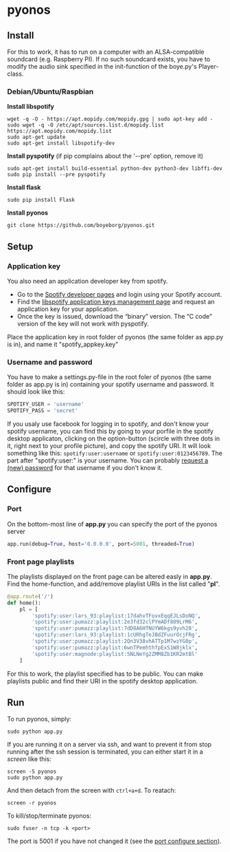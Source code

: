 # pyonos


## Install
For this to work, it has to run on a computer with an ALSA-compatible soundcard (e.g. Raspberry PI). 
If no such soundcard exists, you have to modify the audio sink specified in the init-function of the boye.py's Player-class.

### Debian/Ubuntu/Raspbian
__Install libspotify__
```ShellSession
wget -q -O - https://apt.mopidy.com/mopidy.gpg | sudo apt-key add -
sudo wget -q -O /etc/apt/sources.list.d/mopidy.list https://apt.mopidy.com/mopidy.list
sudo apt-get update
sudo apt-get install libspotify-dev
```
__Install pyspotify__ (if pip complains about the '--pre' option, remove it)
```ShellSession
sudo apt-get install build-essential python-dev python3-dev libffi-dev
sudo pip install --pre pyspotify
```
__Install flask__
```ShellSession
sudo pip install Flask
```

__Install pyonos__
```ShellSession
git clone https://github.com/boyeborg/pyonos.git
```

## Setup

### Application key
You also need an application developer key from spotify.

* Go to the [Spotify developer pages](https://developer.spotify.com/) and login using your Spotify account.
* Find the [libspotify application keys management page](https://developer.spotify.com/technologies/libspotify/keys/) and request an application key for your application.
* Once the key is issued, download the “binary” version. The “C code” version of the key will not work with pyspotify.

Place the application key in root folder of pyonos (the same folder as app.py is in), and name it "spotify_appkey.key"

### Username and password
You have to make a settings.py-file in the root foler of pyonos (the same folder as app.py is in) containing your spotify username and password. It should look like this:
```Python
SPOTIFY_USER = 'username'
SPOTIFY_PASS = 'secret'
```
If you usaly use facebook for logging in to spotify, and don't know your spotify username, you can find this by going to your porfile in the spotify desktop applicaton, clicking on the option-button (scircle with three dots in it, right next to your profile picture), and copy the spotify URI. It will look something like this: `spotify:user:username` or `spotify:user:0123456789`. The part after "spotify:user:" is your username. You can probably [request a (new) password](https://www.spotify.com/no/password-reset/) for that username if you don't know it.


## Configure


### Port
On the bottom-most line of __app.py__ you can specify the port of the pyonos server
```Python
app.run(debug=True, host='0.0.0.0', port=5001, threaded=True)
```

### Front page playlists
The playlists displayed on the front page can be altered easly in __app.py__. Find the home-function, and add/remove playlist URIs in the list called "__pl__".
```Python
@app.route('/')
def home():
    pl = [
        'spotify:user:lars_93:playlist:17dahvTFovxEqqEJLsDoNQ',
        'spotify:user:pumazz:playlist:2e3fd32clPYmADf809LrM6',
        'spotify:user:pumazz:playlist:7dD8A6HTNUYW6kgs9yvh28',
        'spotify:user:lars_93:playlist:1cURhgTeJBdZFuurOcjFRg',
        'spotify:user:pumazz:playlist:2Qn3V38vhATTp1M7wzYG0p',
        'spotify:user:pumazz:playlist:6wnTPemhthfpExS1W8jklx',
        'spotify:user:magnode:playlist:5NLNeYg2ZMM8Zb1KR2mtBl'
    ]
```
For this to work, the playlist specified has to be public. You can make playlists public and find their URI in the spotify desktop application.

## Run
To run pyonos, simply:
```ShellSession
sudo python app.py
```
If you are running it on a server via ssh, and want to prevent it from stop running after the ssh session is terminated, you can either start it in a _screen_ like this:
```ShellSession
screen -S pyonos
sudo python app.py
```
And then detach from the screen with `ctrl+a+d`.
To reatach: 
```ShellSession
screen -r pyonos
```
To kill/stop/terminate pyonos:
```ShellSession
sudo fuser -n tcp -k <port>
```
The port is 5001 if you have not changed it (see the [port configure section](#Port)).